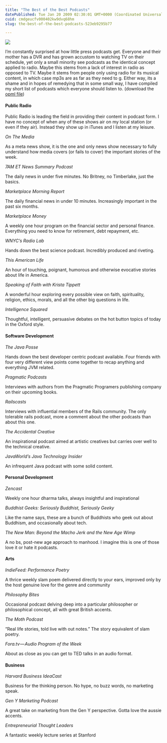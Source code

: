 ```yaml
---
title: "The Best of the Best Podcasts"
datePublished: Tue Jan 20 2009 02:30:01 GMT+0000 (Coordinated Universal Time)
cuid: cmdgeucfv000402kw9dvq68hm
slug: the-best-of-the-best-podcasts-523eb9295b77

---
```


![](https://cdn.hashnode.com/res/hashnode/image/upload/v1753302168657/30868dfb-4d3b-40af-9d9c-1bc5beda5633.jpeg)

I’m constantly surprised at how little press podcasts get. Everyone and their mother has a DVR and has grown accustom to watching TV on their schedule, yet only a small minority see podcasts as the identical concept applied to radio. Maybe this stems from a lack of interest in radio as opposed to TV. Maybe it stems from people only using radio for its musical content, in which case mp3s are as far as they need to g. Either way, its a shame and in hopes of remedying that in some small way, I have compiled my short list of podcasts which everyone should listen to. (download the [opml file](http://drop.io/bdarfler/asset/podcasts-opml))

#### Public Radio

Public Radio is leading the field in providing their content in podcast form. I have no concept of when any of these shows air on my local station (or even if they air). Instead they show up in iTunes and I listen at my leisure.

*On The Media*

As a meta news show, it is the one and only news show necessary to fully understand how media covers (or fails to cover) the important stories of the week.

*7AM ET News Summary Podcast*

The daily news in under five minutes. No Britney, no Timberlake, just the basics.

*Marketplace Morning Report*

The daily financial news in under 10 minutes. Increasingly important in the past six months.

*Marketplace Money*

A weekly one hour program on the financial sector and personal finance. Everything you need to know for retirement, debt repayment, etc.

*WNYC’s Radio Lab*

Hands down the best science podcast. Incredibly produced and riveting.

*This American Life*

An hour of touching, poignant, humorous and otherwise evocative stories about life in America.

*Speaking of Faith with Krista Tippett*

A wonderful hour exploring every possible view on faith, spirituality, religion, ethics, morals, and all the other big questions in life.

*Intelligence Squared*

Thoughtful, intelligent, persuasive debates on the hot button topics of today in the Oxford style.

#### **Software Development**

*The Java Posse*

Hands down the best developer centric podcast available. Four friends with four very different view points come together to recap anything and everything JVM related.

*Pragmatic Podcasts*

Interviews with authors from the Pragmatic Programers publishing company on their upcoming books.

*Railscasts*

Interviews with influential members of the Rails community. The only tolerable rails podcast, more a comment about the other podcasts than about this one.

*The Accidental Creative*

An inspirational podcast aimed at artistic creatives but carries over well to the technical creative.

*JavaWorld’s Java Technology Insider*

An infrequent Java podcast with some solid content.

#### **Personal Development**

*Zencast*

Weekly one hour dharma talks, always insightful and inspirational

*Buddhist Geeks: Seriously Buddhist, Seriously Geeky*

Like the name says, these are a bunch of Buddhists who geek out about Buddhism, and occasionally about tech.

*The New Man: Beyond the Macho Jerk and the New Age Wimp*

A no bs, post-new age approach to manhood. I imagine this is one of those love it or hate it podcasts.

#### **Arts**

*IndieFeed: Performance Poetry*

A thrice weekly slam poem delivered directly to your ears, improved only by the host genuine love for the genre and community

*Philosophy Bites*

Occasional podcast delving deep into a particular philosopher or philosophical concept, all with great British accents.

*The Moth Podcast*

“Real life stories, told live with out notes.” The story equivalent of slam poetry.

*Fora.tv — Audio Program of the Week*

About as close as you can get to TED talks in an audio format.

#### **Business**

*Harvard Business IdeaCast*

Business for the thinking person. No hype, no buzz words, no marketing speak.

*Gen Y Marketing Podcast*

A great take on marketing from the Gen Y perspective. Gotta love the aussie accents.

*Entrepreneurial Thought Leaders*

A fantastic weekly lecture series at Stanford